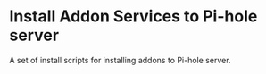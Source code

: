 # Install Addon Services to Pi-hole server

A set of install scripts for installing addons to Pi-hole server.